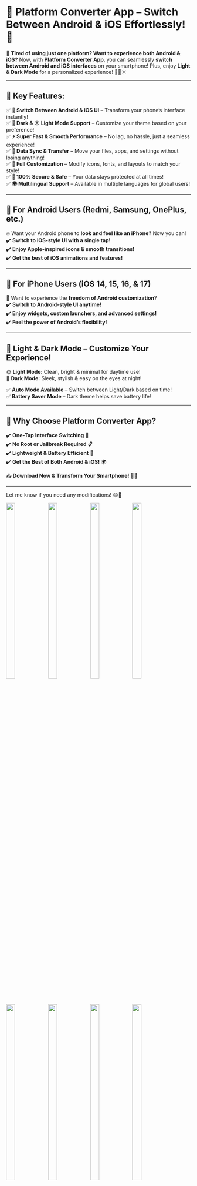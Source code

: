 # **📲 Platform Converter App – Switch Between Android & iOS Effortlessly! 🔄**  

🚀 **Tired of using just one platform? Want to experience both Android & iOS?** Now, with **Platform Converter App**, you can seamlessly **switch between Android and iOS interfaces** on your smartphone! Plus, enjoy **Light & Dark Mode** for a personalized experience! 🎨🌙☀️  

---

## 🎯 **Key Features:**  

✅ **🔄 Switch Between Android & iOS UI** – Transform your phone’s interface instantly!  
✅ **🌙 Dark & ☀️ Light Mode Support** – Customize your theme based on your preference!  
✅ **⚡ Super Fast & Smooth Performance** – No lag, no hassle, just a seamless experience!  
✅ **🔄 Data Sync & Transfer** – Move your files, apps, and settings without losing anything!  
✅ **📱 Full Customization** – Modify icons, fonts, and layouts to match your style!  
✅ **🔐 100% Secure & Safe** – Your data stays protected at all times!  
✅ **🌍 Multilingual Support** – Available in multiple languages for global users!  

---

## 🔹 **For Android Users (Redmi, Samsung, OnePlus, etc.)**  
🔥 Want your Android phone to **look and feel like an iPhone?** Now you can!  
✔️ **Switch to iOS-style UI with a single tap!**  
✔️ **Enjoy Apple-inspired icons & smooth transitions!**  
✔️ **Get the best of iOS animations and features!**  

---

## 🔹 **For iPhone Users (iOS 14, 15, 16, & 17)**  
🌟 Want to experience the **freedom of Android customization**?  
✔️ **Switch to Android-style UI anytime!**  
✔️ **Enjoy widgets, custom launchers, and advanced settings!**  
✔️ **Feel the power of Android’s flexibility!**  

---

## 🎨 **Light & Dark Mode – Customize Your Experience!**  
🌞 **Light Mode:** Clean, bright & minimal for daytime use!  
🌙 **Dark Mode:** Sleek, stylish & easy on the eyes at night!  

✅ **Auto Mode Available** – Switch between Light/Dark based on time!  
✅ **Battery Saver Mode** – Dark theme helps save battery life!  

---

## 🚀 **Why Choose Platform Converter App?**  

✔️ **One-Tap Interface Switching** 🎯  
✔️ **No Root or Jailbreak Required** 🔓  
✔️ **Lightweight & Battery Efficient** 🔋  
✔️ **Get the Best of Both Android & iOS!** 🌍  

📥 **Download Now & Transform Your Smartphone!** 🔄✨  

---

Let me know if you need any modifications! 😊🚀


<p>
    <img src="https://github.com/user-attachments/assets/296254e3-ed65-40f1-8b4d-6ffc39196899"height="35%" width="22%">
     <img src="https://github.com/user-attachments/assets/8c63efc6-13e9-42a2-bead-bfcb71a81b91"height="35%" width="22%">
   <img src="https://github.com/user-attachments/assets/263e0c66-ce05-4c4f-95a2-dcae24530c69"height="35%" width="22%">
     <img src="https://github.com/user-attachments/assets/0ef2a763-a006-4650-939c-b8ba06bb60e3"height="35%" width="22%">
      <img src="https://github.com/user-attachments/assets/e0f2a21d-2e89-4d5a-a485-30c86e0b4926"height="35%" width="22%">
       <img src="https://github.com/user-attachments/assets/1f7eec84-234b-4afd-96f6-763fabf091a8"height="35%" width="22%">
        <img src="https://github.com/user-attachments/assets/a27b4d06-26fc-4783-a9be-8e0d35163029"height="35%" width="22%">
         <img src="https://github.com/user-attachments/assets/617ec986-d9fc-4a6c-a1f1-52cc7c1e9e26"height="35%" width="22%">
      <img src="https://github.com/user-attachments/assets/f9c9e981-105c-4f53-9bae-8502681c7a28"height="35%" width="22%">
     <img src="https://github.com/user-attachments/assets/a90e1560-20ba-431c-9c1c-96387b3a03be"height="35%" width="22%">
          <img src="https://github.com/user-attachments/assets/66453a05-8728-420b-b25c-95e04d1a30fa"height="35%" width="22%">
           <img src="https://github.com/user-attachments/assets/aa1abbc5-e121-4ad7-aa2d-e5916d58ffae"height="35%" width="22%">
                <img src="https://github.com/user-attachments/assets/8a9a1c9d-7e6e-4d16-bdcf-151223099bef"height="35%" width="22%">
                  <img src="https://github.com/user-attachments/assets/a75d30b0-c961-46ab-b836-ccd342b305dd"height="35%" width="22%">
                    <img src="https://github.com/user-attachments/assets/69b9a610-e19d-46f5-9d0d-89e103f94f72"height="35%" width="22%">
                      <img src="https://github.com/user-attachments/assets/886dc295-6773-4336-a9aa-fa112762ca30"height="35%" width="22%">
                  <img src="https://github.com/user-attachments/assets/7386f440-57c2-402b-b77d-c2c6f0ce4f49"height="35%" width="22%">
                    <img src="https://github.com/user-attachments/assets/bdb687d1-48d5-4032-9aac-c6a6fc18fd17"height="35%" width="22%">
                    <img src="https://github.com/user-attachments/assets/ba883a0d-d03a-4288-a8f3-033a6b7c05bf"height="35%" width="22%">
                    <img src="https://github.com/user-attachments/assets/3cc3ba77-2bbc-4b43-ac5b-7c4c8a696066"height="35%" width="22%">
                    
    
</p>




https://github.com/user-attachments/assets/3e411d8b-be61-4ca1-863d-3407c87ce669




